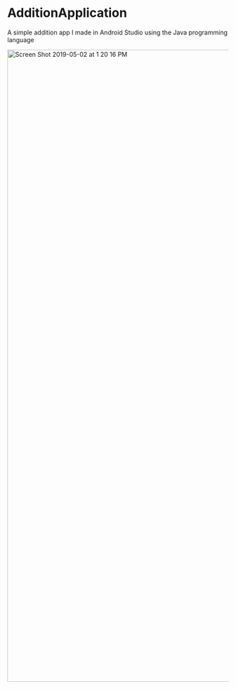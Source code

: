 # AdditionApplication
A simple addition app I made in Android Studio using the Java programming language

<img width="1440" alt="Screen Shot 2019-05-02 at 1 20 16 PM" src="https://user-images.githubusercontent.com/29503790/57093901-16f15e00-6cdd-11e9-93eb-bd83bc38023c.png">
